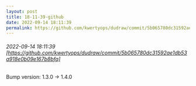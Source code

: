 ```yaml
---
layout: post
title: 18-11-39-github
date: 2022-09-14 18:11:39
permalink: https://github.com/kwertyops/dudraw/commit/5b065780dc31592ae1db53a918e0b09e167b8bfa
---
```


###### 2022-09-14 18:11:39 [https://github.com/kwertyops/dudraw/commit/5b065780dc31592ae1db53a918e0b09e167b8bfa]
Bump version: 1.3.0 → 1.4.0
